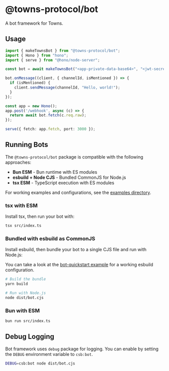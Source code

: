 # @towns-protocol/bot

A bot framework for Towns.

## Usage

```ts
import { makeTownsBot } from "@towns-protocol/bot";
import { Hono } from "hono";
import { serve } from "@hono/node-server";

const bot = await makeTownsBot("<app-private-data-base64>", "<jwt-secret>");

bot.onMessage((client, { channelId, isMentioned }) => {
  if (isMentioned) {
    client.sendMessage(channelId, "Hello, world!");
  }
});

const app = new Hono();
app.post('/webhook', async (c) => {
  return await bot.fetch(c.req.raw);
});

serve({ fetch: app.fetch, port: 3000 });
```

## Running Bots

The `@towns-protocol/bot` package is compatible with the following approaches:

- **Bun ESM** - Bun runtime with ES modules
- **esbuild + Node CJS** - Bundled CommonJS for Node.js
- **tsx ESM** - TypeScript execution with ES modules

For working examples and configurations, see the [examples directory](../examples/).

### tsx with ESM

Install tsx, then run your bot with:

```bash
tsx src/index.ts
```

### Bundled with esbuild as CommonJS

Install esbuild, then bundle your bot to a single CJS file and run with Node.js:

You can take a look at the [bot-quickstart example](../examples/bot-quickstart/esbuild.config.mjs) for a working esbuild configuration.

```bash
# Build the bundle
yarn build

# Run with Node.js
node dist/bot.cjs
```

### Bun with ESM

```bash
bun run src/index.ts
```

## Debug Logging

Bot framework uses `debug` package for logging.
You can enable by setting the `DEBUG` environment variable to `csb:bot`.

```bash
DEBUG=csb:bot node dist/bot.cjs
```
